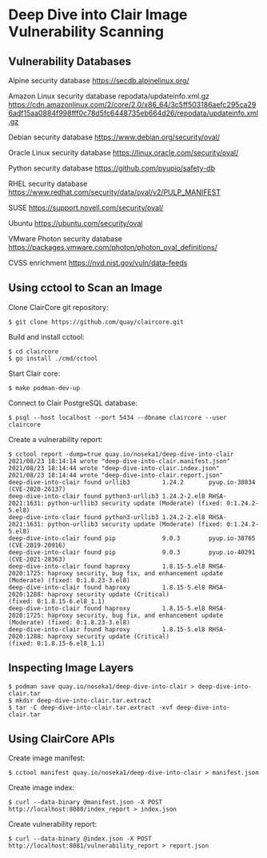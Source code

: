 # Deep Dive into Clair Image Vulnerability Scanning

## Vulnerability Databases

Alpine security database
https://secdb.alpinelinux.org/

Amazon Linux security database repodata/updateinfo.xml.gz
https://cdn.amazonlinux.com/2/core/2.0/x86_64/3c5ff503186aefc295ca296adf15aa0884f998fff0c78d5fc6448735eb664d26/repodata/updateinfo.xml.gz

Debian security database
https://www.debian.org/security/oval/

Oracle Linux security database
https://linux.oracle.com/security/oval/

Python security database
https://github.com/pyupio/safety-db

RHEL security database
https://www.redhat.com/security/data/oval/v2/PULP_MANIFEST

SUSE
https://support.novell.com/security/oval/

Ubuntu
https://ubuntu.com/security/oval

VMware Photon security database
https://packages.vmware.com/photon/photon_oval_definitions/

CVSS enrichment
https://nvd.nist.gov/vuln/data-feeds


## Using cctool to Scan an Image

Clone ClairCore git repository:

```
$ git clone https://github.com/quay/claircore.git
```

Build and install cctool:

```
$ cd claircore
$ go install ./cmd/cctool
```

Start Clair core:

```
$ make podman-dev-up
```

Connect to Clair PostgreSQL database:

```
$ psql --host localhost --port 5434 --dbname claircore --user claircore
```

Create a vulnerability report:

```
$ cctool report -dump=true quay.io/noseka1/deep-dive-into-clair
2021/08/23 18:14:14 wrote "deep-dive-into-clair.manifest.json"
2021/08/23 18:14:44 wrote "deep-dive-into-clair.index.json"
2021/08/23 18:14:44 wrote "deep-dive-into-clair.report.json"
deep-dive-into-clair found urllib3         1.24.2       pyup.io-38834 (CVE-2020-26137)
deep-dive-into-clair found python3-urllib3 1.24.2-2.el8 RHSA-2021:1631: python-urllib3 security update (Moderate) (fixed: 0:1.24.2-5.el8)
deep-dive-into-clair found python3-urllib3 1.24.2-2.el8 RHSA-2021:1631: python-urllib3 security update (Moderate) (fixed: 0:1.24.2-5.el8)
deep-dive-into-clair found pip             9.0.3        pyup.io-38765 (CVE-2019-20916)
deep-dive-into-clair found pip             9.0.3        pyup.io-40291 (CVE-2021-28363)
deep-dive-into-clair found haproxy         1.8.15-5.el8 RHSA-2020:1725: haproxy security, bug fix, and enhancement update (Moderate) (fixed: 0:1.8.23-3.el8)
deep-dive-into-clair found haproxy         1.8.15-5.el8 RHSA-2020:1288: haproxy security update (Critical)                           (fixed: 0:1.8.15-6.el8_1.1)
deep-dive-into-clair found haproxy         1.8.15-5.el8 RHSA-2020:1725: haproxy security, bug fix, and enhancement update (Moderate) (fixed: 0:1.8.23-3.el8)
deep-dive-into-clair found haproxy         1.8.15-5.el8 RHSA-2020:1288: haproxy security update (Critical)                           (fixed: 0:1.8.15-6.el8_1.1)
```

## Inspecting Image Layers

```
$ podman save quay.io/noseka1/deep-dive-into-clair > deep-dive-into-clair.tar
$ mkdir deep-dive-into-clair.tar.extract
$ tar -C deep-dive-into-clair.tar.extract -xvf deep-dive-into-clair.tar
```

## Using ClairCore APIs

Create image manifest:

```
$ cctool manifest quay.io/noseka1/deep-dive-into-clair > manifest.json
```

Create image index:

```
$ curl --data-binary @manifest.json -X POST http://localhost:8080/index_report > index.json
```

Create vulnerability report:

```
$ curl --data-binary @index.json -X POST http://localhost:8081/vulnerability_report > report.json
```

